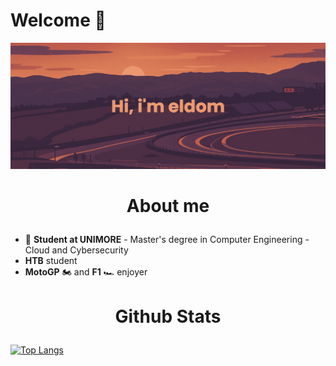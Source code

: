 # Welcome 👋

[![Banner](banner.png)](https://github.com/edomari)
<h1><p align="center">About me</p></h1>


- :school: **Student at UNIMORE** - Master's degree in Computer Engineering - Cloud and Cybersecurity
- **HTB** student
- **MotoGP** 🏍️ and **F1** 🏎️ enjoyer

<h1><p align="center">Github Stats</p></h1>

[![Top Langs](https://github-readme-stats-git-masterrstaa-rickstaa.vercel.app/api/top-langs/?username=edomari&theme=highcontrast&layout=compact)](https://github.com/edomari/github-readme-stats)
